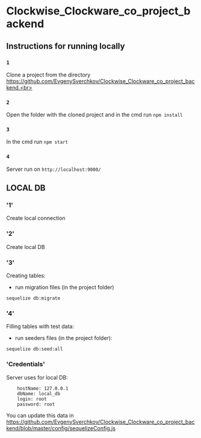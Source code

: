 # Clockwise_Clockware_co_project_backend

## Instructions for running locally


### `1` 

Clone a project from the directory https://github.com/EvgenySverchkov/Clockwise_Clockware_co_project_backend.<br>

### `2`

Open the folder with the cloned project and in the cmd run `npm install`

### `3`

In the cmd run  `npm start`

### `4`

Server run on `http://localhost:9000/`

## LOCAL DB

### '1'

Create local connection

### '2'

Create local DB

### '3'

Сreating tables:
 - run migration files (in the project folder)

```sequelize db:migrate```

### '4'

Filling tables with test data:
 - run seeders files (in the project folder):

```sequelize db:seed:all```

### 'Credentials'

Server uses for local DB:
```
    hostName: 127.0.0.1
    dbName: local_db
    login: root
    password: root
```
You can update this data in https://github.com/EvgenySverchkov/Clockwise_Clockware_co_project_backend/blob/master/config/sequelizeConfig.js